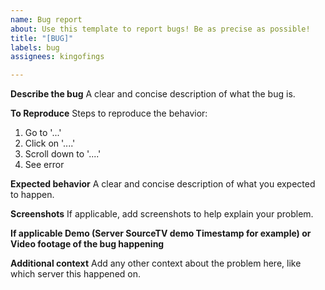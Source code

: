 ```yaml
---
name: Bug report
about: Use this template to report bugs! Be as precise as possible!
title: "[BUG]"
labels: bug
assignees: kingofings

---
```


**Describe the bug**
A clear and concise description of what the bug is.

**To Reproduce**
Steps to reproduce the behavior:
1. Go to '...'
2. Click on '....'
3. Scroll down to '....'
4. See error

**Expected behavior**
A clear and concise description of what you expected to happen.

**Screenshots**
If applicable, add screenshots to help explain your problem.

**If applicable Demo (Server SourceTV demo Timestamp for example) or Video footage of the bug happening**

**Additional context**
Add any other context about the problem here, like which server this happened on.
